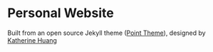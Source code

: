 # Personal Website

Built from an open source Jekyll theme ([Point Theme](https://github.com/katavie/point-theme)), designed by [Katherine Huang](http://katmh.com/) 
